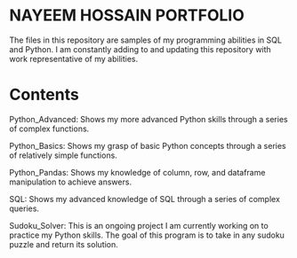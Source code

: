 # NAYEEM HOSSAIN PORTFOLIO
The files in this repository are samples of my programming abilities in SQL and Python. I am constantly adding to and updating this repository with work representative of my abilities.

# Contents
Python_Advanced: Shows my more advanced Python skills through a series of complex functions.

Python_Basics: Shows my grasp of basic Python concepts through a series of relatively simple functions.

Python_Pandas: Shows my knowledge of column, row, and dataframe manipulation to achieve answers. 

SQL: Shows my advanced knowledge of SQL through a series of complex queries.

Sudoku_Solver: This is an ongoing project I am currently working on to practice my Python skills. The goal of this program is to take in any sudoku puzzle and return its solution.
